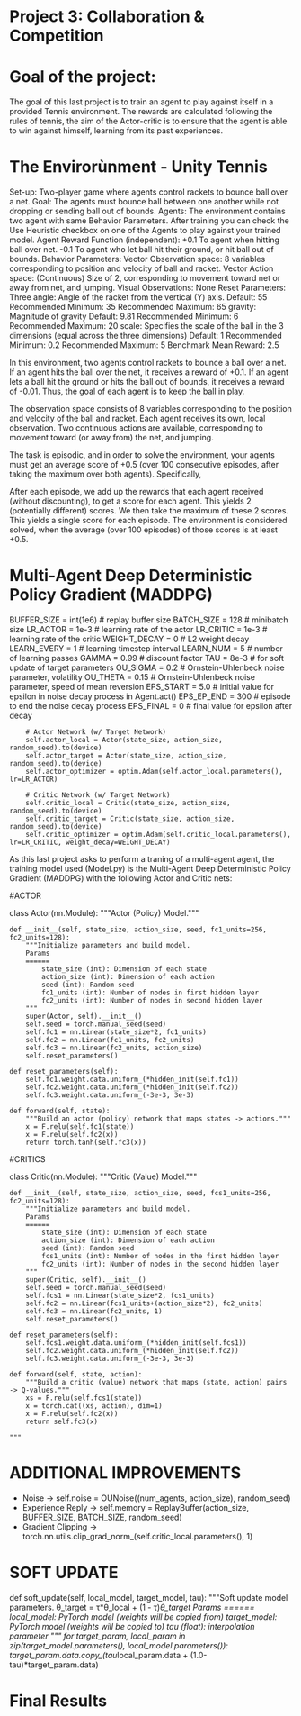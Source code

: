 # Project 3: Collaboration & Competition

# Goal of the project: 
The goal of this last project is to train an agent to play against itself in a provided Tennis environment. The rewards are calculated following the rules of tennis, the aim of the Actor-critic is to ensure that the agent is able to win against himself, learning from its past experiences.

# The Envirorùnment - Unity Tennis

Set-up: Two-player game where agents control rackets to bounce ball over a net.
Goal: The agents must bounce ball between one another while not dropping or sending ball out of bounds.
Agents: The environment contains two agent with same Behavior Parameters. After training you can check the Use Heuristic checkbox on one of the Agents to play against your trained model.
Agent Reward Function (independent):
+0.1 To agent when hitting ball over net.
-0.1 To agent who let ball hit their ground, or hit ball out of bounds.
Behavior Parameters:
Vector Observation space: 8 variables corresponding to position and velocity of ball and racket.
Vector Action space: (Continuous) Size of 2, corresponding to movement toward net or away from net, and jumping.
Visual Observations: None
Reset Parameters: Three
angle: Angle of the racket from the vertical (Y) axis.
Default: 55
Recommended Minimum: 35
Recommended Maximum: 65
gravity: Magnitude of gravity
Default: 9.81
Recommended Minimum: 6
Recommended Maximum: 20
scale: Specifies the scale of the ball in the 3 dimensions (equal across the three dimensions)
Default: 1
Recommended Minimum: 0.2
Recommended Maximum: 5
Benchmark Mean Reward: 2.5

In this environment, two agents control rackets to bounce a ball over a net. If an agent hits the ball over the net, it receives a reward of +0.1. If an agent lets a ball hit the ground or hits the ball out of bounds, it receives a reward of -0.01. Thus, the goal of each agent is to keep the ball in play.

The observation space consists of 8 variables corresponding to the position and velocity of the ball and racket. Each agent receives its own, local observation. Two continuous actions are available, corresponding to movement toward (or away from) the net, and jumping.

The task is episodic, and in order to solve the environment, your agents must get an average score of +0.5 (over 100 consecutive episodes, after taking the maximum over both agents). Specifically,

After each episode, we add up the rewards that each agent received (without discounting), to get a score for each agent. This yields 2 (potentially different) scores. We then take the maximum of these 2 scores.
This yields a single score for each episode.
The environment is considered solved, when the average (over 100 episodes) of those scores is at least +0.5.

# Multi-Agent Deep Deterministic Policy Gradient (MADDPG)

BUFFER_SIZE = int(1e6)  # replay buffer size
BATCH_SIZE = 128        # minibatch size
LR_ACTOR = 1e-3         # learning rate of the actor
LR_CRITIC = 1e-3        # learning rate of the critic
WEIGHT_DECAY = 0        # L2 weight decay
LEARN_EVERY = 1         # learning timestep interval
LEARN_NUM = 5           # number of learning passes
GAMMA = 0.99            # discount factor
TAU = 8e-3              # for soft update of target parameters
OU_SIGMA = 0.2          # Ornstein-Uhlenbeck noise parameter, volatility
OU_THETA = 0.15         # Ornstein-Uhlenbeck noise parameter, speed of mean reversion
EPS_START = 5.0         # initial value for epsilon in noise decay process in Agent.act()
EPS_EP_END = 300        # episode to end the noise decay process
EPS_FINAL = 0           # final value for epsilon after decay

        # Actor Network (w/ Target Network)
        self.actor_local = Actor(state_size, action_size, random_seed).to(device)
        self.actor_target = Actor(state_size, action_size, random_seed).to(device)
        self.actor_optimizer = optim.Adam(self.actor_local.parameters(), lr=LR_ACTOR)

        # Critic Network (w/ Target Network)
        self.critic_local = Critic(state_size, action_size, random_seed).to(device)
        self.critic_target = Critic(state_size, action_size, random_seed).to(device)
        self.critic_optimizer = optim.Adam(self.critic_local.parameters(), lr=LR_CRITIC, weight_decay=WEIGHT_DECAY)

As this last project asks to perform a traning of a multi-agent agent, the training model used (Model.py) is the 
Multi-Agent Deep Deterministic Policy Gradient (MADDPG) with the following Actor and Critic nets:

#ACTOR

class Actor(nn.Module):
    """Actor (Policy) Model."""

    def __init__(self, state_size, action_size, seed, fc1_units=256, fc2_units=128):
        """Initialize parameters and build model.
        Params
        ======
            state_size (int): Dimension of each state
            action_size (int): Dimension of each action
            seed (int): Random seed
            fc1_units (int): Number of nodes in first hidden layer
            fc2_units (int): Number of nodes in second hidden layer
        """
        super(Actor, self).__init__()
        self.seed = torch.manual_seed(seed)
        self.fc1 = nn.Linear(state_size*2, fc1_units)
        self.fc2 = nn.Linear(fc1_units, fc2_units)
        self.fc3 = nn.Linear(fc2_units, action_size)
        self.reset_parameters()

    def reset_parameters(self):
        self.fc1.weight.data.uniform_(*hidden_init(self.fc1))
        self.fc2.weight.data.uniform_(*hidden_init(self.fc2))
        self.fc3.weight.data.uniform_(-3e-3, 3e-3)

    def forward(self, state):
        """Build an actor (policy) network that maps states -> actions."""
        x = F.relu(self.fc1(state))
        x = F.relu(self.fc2(x))
        return torch.tanh(self.fc3(x))

#CRITICS

class Critic(nn.Module):
    """Critic (Value) Model."""

    def __init__(self, state_size, action_size, seed, fcs1_units=256, fc2_units=128):
        """Initialize parameters and build model.
        Params
        ======
            state_size (int): Dimension of each state
            action_size (int): Dimension of each action
            seed (int): Random seed
            fcs1_units (int): Number of nodes in the first hidden layer
            fc2_units (int): Number of nodes in the second hidden layer
        """
        super(Critic, self).__init__()
        self.seed = torch.manual_seed(seed)
        self.fcs1 = nn.Linear(state_size*2, fcs1_units)
        self.fc2 = nn.Linear(fcs1_units+(action_size*2), fc2_units)
        self.fc3 = nn.Linear(fc2_units, 1)
        self.reset_parameters()

    def reset_parameters(self):
        self.fcs1.weight.data.uniform_(*hidden_init(self.fcs1))
        self.fc2.weight.data.uniform_(*hidden_init(self.fc2))
        self.fc3.weight.data.uniform_(-3e-3, 3e-3)

    def forward(self, state, action):
        """Build a critic (value) network that maps (state, action) pairs -> Q-values."""
        xs = F.relu(self.fcs1(state))
        x = torch.cat((xs, action), dim=1)
        x = F.relu(self.fc2(x))
        return self.fc3(x)
        
    """
    
   
 # ADDITIONAL IMPROVEMENTS
   - Noise ->         self.noise = OUNoise((num_agents, action_size), random_seed)
   - Experience Reply -> self.memory = ReplayBuffer(action_size, BUFFER_SIZE, BATCH_SIZE, random_seed)
   - Gradient Clipping -> torch.nn.utils.clip_grad_norm_(self.critic_local.parameters(), 1)

# SOFT UPDATE
def soft_update(self, local_model, target_model, tau):
        """Soft update model parameters.
        θ_target = τ*θ_local + (1 - τ)*θ_target
        Params
        ======
            local_model: PyTorch model (weights will be copied from)
            target_model: PyTorch model (weights will be copied to)
            tau (float): interpolation parameter
        """
        for target_param, local_param in zip(target_model.parameters(), local_model.parameters()):
            target_param.data.copy_(tau*local_param.data + (1.0-tau)*target_param.data)
            
            
   # Final Results
